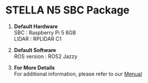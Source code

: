 # STELLA N5 SBC Package

1. **Default Hardware**  
SBC : Raspberry Pi 5 8GB   
LIDAR : RPLIDAR C1

2. **Default Software**  
ROS version : ROS2 Jazzy   

3. **For More Details**  
For additional information, please refer to our [Menual](https://idearobot.gitbook.io/stella-n5)
